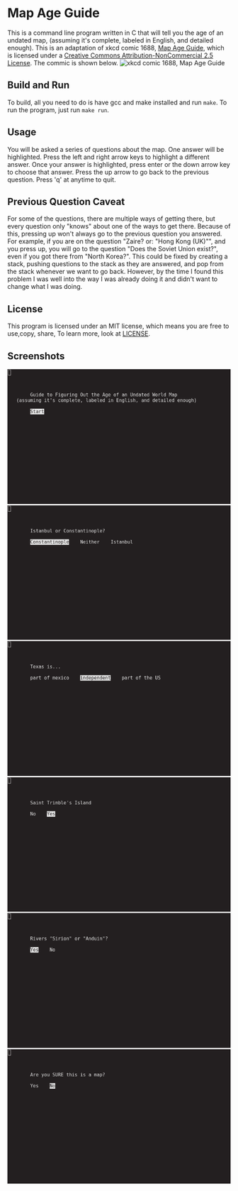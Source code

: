 # Map Age Guide

This is a command line program written in C that will tell you the age of an undated map, (assuming it's complete, labeled in English, and detailed enough). This is an adaptation of xkcd comic 1688, [Map Age Guide](https://xkcd.com/1688), which is licensed under a [Creative Commons Attribution-NonCommercial 2.5 License](https://creativecommons.org/licenses/by-nc/2.5/). The commic is shown below.
![xkcd comic 1688, Map Age Guide](https://imgs.xkcd.com/comics/map_age_guide.png)


## Build and Run

To build, all you need to do is have gcc and make installed and run `make`. To run the program, just run `make run`.


## Usage

You will be asked a series of questions about the map. One answer will be highlighted. Press the left and right arrow keys to highlight a different answer. Once your answer is highlighted, press enter or the down arrow key to choose that answer. Press the up arrow to go back to the previous question. Press 'q' at anytime to quit.


## Previous Question Caveat

For some of the questions, there are multiple ways of getting there, but every question only "knows" about one of the ways to get there. Because of this, pressing up won't always go to the previous question you answered. For example, if you are on the question "Zaire? or: "Hong Kong (UK)"", and you press up, you will go to the question "Does the Soviet Union exist?", even if you got there from "North Korea?". This could be fixed by creating a stack, pushing questions to the stack as they are answered, and pop from the stack whenever we want to go back. However, by the time I found this problem I was well into the way I was already doing it and didn't want to change what I was doing.

## License

This program is licensed under an MIT license, which means you are free to use,copy, share,  To learn more, look at [LICENSE](LICENSE).

## Screenshots
![Title: "Guide to Figuring Out the Age of an Undated World Map (assuming it's complete, labeled in English, and detailed enough)", with one option: "Start"](screenshot1.png)
![Question: "Istanbul or Constantinople?", with the options "Constantinople", "Neither",  and"Istanbul". "Constantinople" is highlighted](screenshot2.png)
![Question: "Texas is...", with options "part of mexico", "independent", and "part of the US". "independent" is highlighted](screenshot3.png)
![Question: "Saint Trimble's Island", with options "No" and "Yes. "Yes" is highlighted](screenshot4.png)
![Question: "Rivers "Sirion" or "Anduin"?", with options "Yes" and "No". "No" is highlighted](screenshot5.png)
![Question: "Are you SURE this is a map?", with options "Yes" and "No". "No" is highlighted](screenshot6.png)